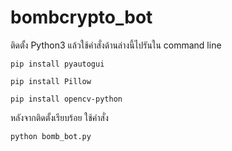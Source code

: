 # bombcrypto_bot

ติดตั้ง Python3 แล้วใช้คำสั่งด้านล่างนี้ไปรันใน command line
```
pip install pyautogui
```
```
pip install Pillow
```
```
pip install opencv-python
```

หลังจากติดตั้งเรียบร้อย
ใช้คำสั่ง

```
python bomb_bot.py
```
